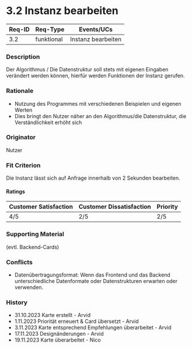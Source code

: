 # 3.2 Instanz bearbeiten

| Req-ID | Req-Type | Events/UCs   		   |
|--------|----------|--------------------|
| 3.2    |funktional| Instanz bearbeiten |

### Description
Der Algorithmus / Die Datenstruktur soll stets mit eigenen Eingaben verändert werden können, hierfür werden Funktionen der Instanz gerufen.

### Rationale
- Nutzung des Programmes mit verschiedenen Beispielen und eigenen Werten
- Dies bringt den Nutzer näher an den Algorithmus/die Datenstruktur, die Verständlichkeit erhöht sich

### Originator
Nutzer

### Fit Criterion
Die Instanz lässt sich auf Anfrage innerhalb von 2 Sekunden bearbeiten.

#### Ratings
| Customer Satisfaction | Customer Dissatisfaction | Priority |
|-----------------------|--------------------------|----------|
| 4/5                   | 2/5             	  	   | 2/5      |

### Supporting Material
(evtl. Backend-Cards)

### Conflicts
- Datenübertragungsformat: Wenn das Frontend und das Backend unterschiedliche Datenformate oder Datenstrukturen erwarten oder verwenden.

### History
- 31.10.2023 Karte erstellt - Arvid
- 1.11.2023 Priorität erneuert & Card übersetzt - Arvid
- 3.11.2023 Karte entsprechend Empfehlungen überarbeitet - Arvid
- 17.11.2023 Designänderungen - Arvid
- 19.11.2023 Karte überarbeitet - Nico
